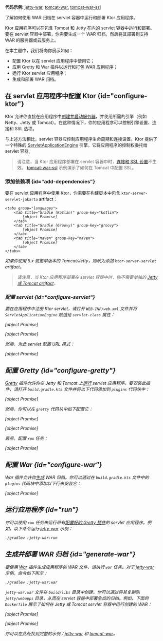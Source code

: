 [//]: # (title: WAR)

<show-structure for="chapter" depth="2"/>

<tldr>
<p>
<b>代码示例</b>: 
<a href="https://github.com/ktorio/ktor-documentation/tree/%ktor_version%/codeSnippets/snippets/jetty-war">jetty-war</a>, 
<a href="https://github.com/ktorio/ktor-documentation/tree/%ktor_version%/codeSnippets/snippets/tomcat-war">tomcat-war</a>,
<a href="https://github.com/ktorio/ktor-documentation/tree/%ktor_version%/codeSnippets/snippets/tomcat-war-ssl">tomcat-war-ssl</a>
</p>
</tldr>

<link-summary>
了解如何使用 WAR 归档在 servlet 容器中运行和部署 Ktor 应用程序。
</link-summary>

Ktor 应用程序可以在包含 Tomcat 和 Jetty 在内的 servlet 容器中运行和部署。要在 servlet 容器中部署，你需要生成一个 WAR 归档，然后将其部署到支持 WAR 的服务器或云服务上。

在本主题中，我们将向你展示如何：
* 配置 Ktor 以在 servlet 应用程序中使用它；
* 应用 Gretty 和 War 插件以运行和打包 WAR 应用程序；
* 运行 Ktor servlet 应用程序；
* 生成和部署 WAR 归档。

## 在 servlet 应用程序中配置 Ktor {id="configure-ktor"}

Ktor 允许你直接在应用程序中[创建并启动服务器](server-create-and-configure.topic)，并使用所需的引擎（例如 Netty、Jetty 或 Tomcat）。在这种情况下，你的应用程序可以控制引擎设置、连接和 SSL 选项。

与上述方法相比，servlet 容器应控制应用程序生命周期和连接设置。Ktor 提供了一个特殊的 [ServletApplicationEngine](https://api.ktor.io/ktor-server/ktor-server-servlet/io.ktor.server.servlet/-servlet-application-engine/index.html) 引擎，它将应用程序的控制权委托给 servlet 容器。

> 请注意，当 Ktor 应用程序部署在 servlet 容器中时，[连接和 SSL 设置](server-configuration-file.topic)不生效。 [tomcat-war-ssl](https://github.com/ktorio/ktor-documentation/tree/%ktor_version%/codeSnippets/snippets/tomcat-war-ssl) 示例演示了如何在 Tomcat 中配置 SSL。

### 添加依赖项 {id="add-dependencies"}

要在 servlet 应用程序中使用 Ktor，你需要在构建脚本中包含 `ktor-server-servlet-jakarta` artifact：

<var name="artifact_name" value="ktor-server-servlet-jakarta"/>

    <tabs group="languages">
        <tab title="Gradle (Kotlin)" group-key="kotlin">
            [object Promise]
        </tab>
        <tab title="Gradle (Groovy)" group-key="groovy">
            [object Promise]
        </tab>
        <tab title="Maven" group-key="maven">
            [object Promise]
        </tab>
    </tabs>
    

如果你使用 9.x 或更早版本的 Tomcat/Jetty，则改为添加 `ktor-server-servlet` artifact。

> 请注意，当 Ktor 应用程序部署在 servlet 容器中时，你不需要单独的 [Jetty 或 Tomcat artifact](server-engines.md#dependencies)。

### 配置 servlet {id="configure-servlet"}

要在应用程序中注册 Ktor servlet，请打开 `WEB-INF/web.xml` 文件并将 `ServletApplicationEngine` 赋值给 `servlet-class` 属性：

<tabs>
<tab title="Tomcat/Jetty v10.x+">

[object Promise]

</tab>
<tab title="Tomcat/Jetty v9.x">
[object Promise]
</tab>
</tabs>

然后，为此 servlet 配置 URL 模式：

[object Promise]

## 配置 Gretty {id="configure-gretty"}

[Gretty](https://plugins.gradle.org/plugin/org.gretty) 插件允许你在 Jetty 和 Tomcat 上[运行](#run) servlet 应用程序。要安装此插件，请打开 `build.gradle.kts` 文件并将以下代码添加到 `plugins` 代码块中：

[object Promise]

然后，你可以在 `gretty` 代码块中如下配置它：

<tabs>
<tab title="Jetty">

[object Promise]

</tab>
<tab title="Tomcat">

[object Promise]

</tab>
</tabs>

最后，配置 `run` 任务：

[object Promise]

## 配置 War {id="configure-war"}

War 插件允许你[生成](#generate-war) WAR 归档。你可以通过在 `build.gradle.kts` 文件中的 `plugins` 代码块中添加以下行来安装它：

[object Promise]

## 运行应用程序 {id="run"}

你可以使用 `run` 任务来运行带有[配置好的 Gretty 插件](#configure-gretty)的 servlet 应用程序。例如，以下命令运行 [jetty-war](https://github.com/ktorio/ktor-documentation/tree/%ktor_version%/codeSnippets/snippets/jetty-war) 示例：

```Bash
./gradlew :jetty-war:run
```

## 生成并部署 WAR 归档 {id="generate-war"}

要使用 [War](#configure-war) 插件生成应用程序的 WAR 文件，请执行 `war` 任务。对于 [jetty-war](https://github.com/ktorio/ktor-documentation/tree/%ktor_version%/codeSnippets/snippets/jetty-war) 示例，命令如下所示：

```Bash
./gradlew :jetty-war:war
```

`jetty-war.war` 文件在 `build/libs` 目录中创建。你可以通过将其复制到 `jetty/webapps` 目录，从而在 servlet 容器中部署生成的归档。例如，下面的 `Dockerfile` 展示了如何在 Jetty 或 Tomcat servlet 容器中运行创建的 WAR：

<tabs>
<tab title="Jetty">

[object Promise]

</tab>
<tab title="Tomcat">

[object Promise]

</tab>
</tabs>

你可以在此处找到完整的示例：[jetty-war](https://github.com/ktorio/ktor-documentation/tree/%ktor_version%/codeSnippets/snippets/jetty-war) 和 [tomcat-war](https://github.com/ktorio/ktor-documentation/tree/%ktor_version%/codeSnippets/snippets/tomcat-war)。